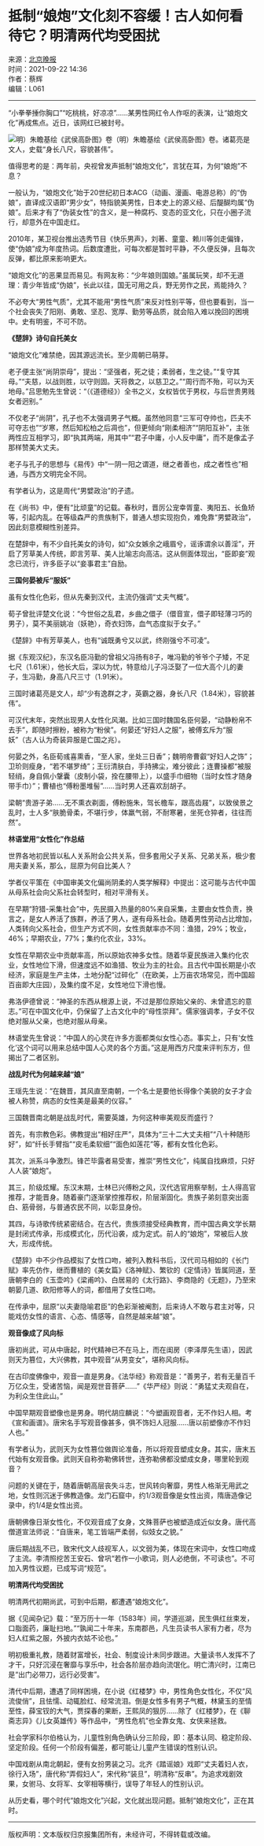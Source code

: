# 抵制“娘炮”文化刻不容缓！古人如何看待它？明清两代均受困扰

来源：[北京晚报](https://bjrbdzb.bjd.com.cn/bjwb/mobile/2021/20210922/20210922_017/content_20210922_017_1.htm#page16?digital:newspaperBjwb:AP614ac9a0e4b0637be8e1c8fc)  
时间：2021-09-22 14:36  
作者：蔡辉  
编辑：L061  

---

“小拳拳捶你胸口”“吃桃桃，好凉凉”……某男性网红令人作呕的表演，让“娘炮文化”再成焦点。近日，该网红已被封号。

![明）朱瞻基绘《武侯高卧图》卷](https://bjrbdzb.bjd.com.cn/bjwb/mobile/2021/20210922/20210922_017/20210922_017_1116.jpg)（明）朱瞻基绘《武侯高卧图》卷。诸葛亮是文人，史载“身长八尺，容貌甚伟”。

值得思考的是：两年前，央视曾发声抵制“娘炮文化”，言犹在耳，为何“娘炮”不息？

一般认为，“娘炮文化”始于20世纪初日本ACG（动画、漫画、电游总称）的“伪娘”，直译成汉语即“男少女”，特指貌美男性，日本史上的源义经、后醍醐均属“伪娘”。后来才有了“伪装女性”的含义，是一种腐朽、变态的亚文化，只在小圈子流行，却意外在中国走红。

2010年，某卫视台推出选秀节目《快乐男声》，刘著、童童、赖川等剑走偏锋，使“伪娘”成为年度热词。后数度遭批，可每次都是暂时平静，不久便反弹，且每次反弹，都比原来影响更大。

“娘炮文化”的恶果显而易见。有网友称：“少年娘则国娘。”虽属玩笑，却不无道理：青少年皆成“伪娘”，长此以往，国无可用之兵，野无劳作之民，焉能持久？

不必夸大“男性气质”，尤其不能用“男性气质”来反对性别平等，但也要看到，当一个社会丧失了阳刚、勇敢、坚忍、宽厚、勤劳等品质，就会陷入难以挽回的困境中。史有明鉴，不可不防。

**《楚辞》诗句自托美女**

“娘炮文化”难禁绝，因其源远流长。至少周朝已萌芽。

老子便主张“尚阴崇母”，提出：“坚强者，死之徒；柔弱者，生之徒。”“复守其母。”“夫慈，以战则胜，以守则固。天将救之，以慈卫之。”“周行而不殆，可以为天地母。”吕思勉先生曾说：“（《道德经》）全书之义，女权皆优于男权，与后世贵男贱女者迥别。”

不仅老子“尚阴”，孔子也不太强调男子气概。虽然他同意“三军可夺帅也，匹夫不可夺志也”“岁寒，然后知松柏之后凋也”，但更倾向“刚柔相济”“阴阳互补”，主张两性应互相学习，即“执其两端，用其中”“君子中庸，小人反中庸”，而不是像孟子那样赞美大丈夫。

老子与孔子的思想与《易传》中“一阴一阳之谓道，继之者善也，成之者性也”相通，与西方文明完全不同。

有学者认为，这是周代“男嬖政治”的孑遗。

在《尚书》中，便有“比顽童”的记载。春秋时，晋厉公宠幸胥童、夷阳五、长鱼矫等，引起内乱。在等级森严的贵族制下，普通人想实现抱负，难免靠“男嬖政治”，因此刻意模糊性别差异。

在楚辞中，有不少自托美女的诗句，如“众女嫉余之峨眉兮，谣诼谓余以善淫”，开启了芳草美人传统，即言芳草、美人比喻志向高洁。这从侧面体现出，“臣即妾”观念已流行，许多臣子以“妾事君主”自励。

**三国何晏被斥“服妖”**

虽有女性化色彩，但从先秦到汉代，主流仍强调“丈夫气概”。

荀子曾批评楚文化说：“今世俗之乱君，乡曲之儇子（儇音宣，儇子即轻薄刁巧的男子），莫不美丽姚冶（妖艳），奇衣妇饰，血气态度拟于女子。”

《楚辞》中有芳草美人，也有“诚既勇兮又以武，终刚强兮不可凌”。

据《东观汉纪》，东汉名臣冯勤的曾祖父冯扬有8子，唯冯勤的爷爷个子矮，不足七尺（1.61米），他长大后，深以为忧，特意给儿子冯泛娶了一位大高个儿的妻子，生冯勤，身高八尺三寸（1.91米）。

三国时诸葛亮是文人，却“少有逸群之才，英霸之器，身长八尺（1.84米），容貌甚伟”。

可汉代末年，突然出现男人女性化风潮。比如三国时魏国名臣何晏，“动静粉帛不去手”，即随时擦粉，被称为“粉侯”。何晏还“好妇人之服”，被傅玄斥为“服妖”（古人认为奇装异服是亡国之兆）。

何晏之外，名臣荀彧喜熏香，“至人家，坐处三日香”；魏明帝曹叡“好妇人之饰”；卫玠则瘦身，“若不堪罗绮”；王衍清肤白，手持拂尘，难分彼此；连曹操都“被服轻绡，身自佩小鞶囊（皮制小袋，拴在腰带上），以盛手巾细物（当时女性才随身带手巾）”；曹植也“傅粉墨堆髻”……当时男人还喜欢刮胡子。

梁朝“贵游子弟……无不熏衣剃面，傅粉施朱，驾长檐车，跟高齿屐”，以致侯景之乱时，士人多“肤脆骨柔，不堪行步，体羸气弱，不耐寒暑，坐死仓猝者，往往而然”。

**林语堂用“女性化”作总结**

世界各地初民皆以私人关系附会公共关系，但多套用父子关系、兄弟关系，极少套用夫妻关系，那么，屈原为何自比美人？

学者仪平策在《中国审美文化偏尚阴柔的人类学解释》中提出：这可能与古代中国从母系社会向父系社会转型时，相对平滑有关。

在早期“狩猎-采集社会”中，先民摄入热量的80%来自采集，主要由女性负责，换言之，是女人养活了族群，养活了男人，遂有母系社会。随着男性劳动占比增加，人类转向父系社会，但生产方式不同，女性贡献率亦不同：渔猎，29%；牧业，46%；早期农业，77%；集约化农业，33%。

女性在早期农业中贡献率高，所以原始农神多女性。随着华夏民族进入集约化农业，女性地位下滑，但速度远不如渔猎、牧业为主的社会。且古代中国长期是小农经济，家庭是生产主体，土地分配“过碎化”（在欧美，上万亩农场常见，而中国超百亩即大庄园），及集约度不足，女性地位下滑也慢。

弗洛伊德曾说：“神圣的东西从根源上说，不过是那位原始父亲的、未曾遗忘的意志。”可在中国文化中，仍保留了上古文化中的“母性崇拜”。儒家强调孝，子女不仅绝对服从父亲，也绝对服从母亲。

林语堂先生曾说：“中国人的心灵在许多方面都类似女性心态。事实上，只有‘女性化’这个词可以用来总结中国人心灵的各个方面。”这是用西方尺度来评判东方，但揭出了二者区别。

**战乱时代为何越来越“娘”**

王瑶先生说：“在魏晋，其风直至南朝，一个名士是要他长得像个美貌的女子才会被人称赞，病态的女性美是最美的仪容。”

三国魏晋南北朝是战乱时代，需要英雄，为何这种审美观反而盛行？

首先，有宗教色彩。佛教提出“相好庄严”，具体为“三十二大丈夫相”“八十种随形好”，如“纤长手臂指”“皮毛柔软细”“面色如莲花”等，都有女性化色彩。

其次，派系斗争激烈。锋芒毕露者易受害，推崇“男性文化”，纯属自找麻烦，只好人人装“娘炮”。

其三，阶级炫耀。东汉末期，士林已兴傅粉之风，汉代选官用察举制，士人得高官推荐，才能晋身。随着豪门逐渐掌控推荐权，阶层渐固化。贵族子弟刻意突出面白、筋骨弱，与普通农民不同，以彰显身份。

其四，与诗歌传统紧密结合。在古代，贵族须接受经典教育，而中国古典文学长期是封闭式传承，形成模式化，历代沿袭，成为定式。前人的“娘炮”，常被后人放大，形成传统。

《楚辞》中不少作品模拟了女性口吻，被列入教科书后，汉代司马相如的《长门赋》率先仿作，继而曹植的《美女篇》《洛神赋》、繁钦的《定情诗》皆属同道，至唐朝李白的《玉壶吟》《梁甫吟》、白居易的《太行路》、李商隐的《无题》，乃至宋朝晏几道、欧阳修等人的词，都借用了女性口吻。

在传承中，屈原“以夫妻隐喻君臣”的色彩渐被阉割，后来诗人不敢与君主对等，只能戏仿女性的语言、心态、情感等，自然是越来越“娘”。

**观音像成了风向标**

唐初尚武，可从中唐起，时代精神已不在马上，而在闺房（李泽厚先生语），因武则天为篡位，大兴佛教，其中观音“从男变女”，堪称风向标。

在古印度佛像中，观音一直是男身。《法华经》称观音是：“善男子，若有无量百千万亿众生，受诸苦恼，闻是观世音菩萨……”《华严经》则说：“勇猛丈夫观自在，为利众生住此山。”

中国早期观音塑像也是男身。明代胡应麟说：“今塑画观音者，无不作妇人相。考《宣和画谱》。唐宋名手写观音像甚多，俱不饰妇人冠服……唐以前塑像亦不作妇人也。”

有学者认为，武则天为女性篡位做舆论准备，所以将观音塑成女身。其实，唐末五代始有女观音像。武则天自称弥勒佛转世，连弥勒佛都没塑成女身，哪里轮到观音？

问题的关键在于，随着唐朝高层丧失斗志，世风转向奢靡，男性人格渐无用武之地，女性则沉迷于佛教造像。龙门石窟中，约1/3观音像是女性出资，隋唐造像记录中，约1/4是女性出资。

唐朝佛像日渐女性化，不仅观音成了女身，文殊菩萨也被塑造成近似女身。唐代高僧道宣法师说：“自唐来，笔工皆端严柔弱，似妓女之貌。”

唐后期战乱不已，致宋代文人歧视军人，以文弱为美，体现在宋词中，女性口吻成了主流。李清照挖苦王安石、曾巩“若作一小歌词，则人必绝倒，不可读也”。不可加入男性议题，已成写词“规范”。

**明清两代均受困扰**

明清两代初期尚武，可到中后期，都遭遇“娘炮文化”。

据《见闻杂记》载：“至万历十一年（1583年）间，学道巡湖，民生俱红丝束发，口脂面药，廉耻扫地。”“孰闻二十年来，东南郡邑，凡生员读书人家有力者，尽为妇人红紫之服，外披内衣姑不论也。”

明初极重礼教，随着财富增长，社会、制度设计未同步跟进。大量读书人发挥不了才干，只好沉浸在奢靡与享乐中，社会各阶层亦趋向流氓化。明亡清兴时，江南已是“出门必带刀，远行必受害”。

清代中后期，遭遇了同样困境，在小说《红楼梦》中，男性角色女性化，不仅“风流俊俏”，且怯懦、动辄脸红、经常流泪。倒是女性多有男子气概，林黛玉的至情至性，薛宝钗的大气，贾探春的果断，王熙凤的狠厉……除了《红楼梦》，在《聊斋志异》《儿女英雄传》等作品中，“男性危机”也全靠女鬼、女侠来拯救。

社会学家科尔伯格认为，儿童性别角色确认分三阶段，即：基本认同、稳定阶段、坚定阶段。任何一个阶段有偏差，都可能让儿童产生错误的性别认识。

中国戏剧从南北朝起，便有女扮男装之习。北齐《踏谣娘》戏即“丈夫着妇人衣，徐行入场”，唐代称“弄假妇人”，宋代称“装旦”，明清称“反串”。为追求戏剧效果，女驸马、女将军、女宰相等横行，误导了年轻人的性别认识。

从历史看，哪个时代“娘炮文化”兴起，文化就出现问题。抵制“娘炮文化”，正在其时。

---

版权声明：文本版权归京报集团所有，未经许可，不得转载或改编。